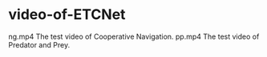 # video-of-ETCNet
ng.mp4   The test video of Cooperative Navigation.
pp.mp4   The test video of Predator and Prey.
